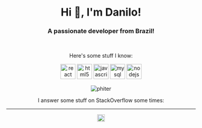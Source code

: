<h1 align="center">Hi 👋, I'm Danilo!</h1>
<h3 align="center">A passionate developer from Brazil!</h3>

<br>
<p align="center">Here's some stuff I know:</p>
<p align="center">
    <img src="assets/devicons/react-original-wordmark.svg" alt="react"  width="40" height="40" />
    <img src="assets/devicons/html5-original-wordmark.svg" alt="html5" width="40"  height="40" />
    <img src="assets/devicons/javascript-original.svg" alt="javascript" width="40" height="40" />
    <img src="assets/devicons/mysql-original-wordmark.svg" alt="mysql" width="40" height="40" />
    <img src="assets/devicons/nodejs-original-wordmark.svg"  alt="nodejs"  width="40" height="40" />
   
 
</p>
<p align="center">
    <img src="https://github-readme-stats.vercel.app/api?username=dongutsi&show_icons=true" alt="phiter" />
</p>
<p align="center">
    I answer some stuff on StackOverflow some times:
</p>

<hr>
<p align="center">
      <a href="https://linkedin.com/in/danilo-s-maciel" target="blank">
        <img
            align="center"
            src="https://cdn.jsdelivr.net/npm/simple-icons@3.0.1/icons/linkedin.svg" 
            alt="phiter"
            height="20"
            width="20"
        >
    </a>
</p>
